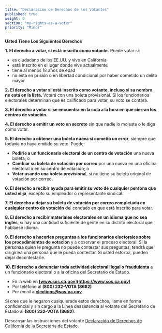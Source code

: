 ```yaml
---
title: "Declaración de Derechos de los Votantes"
published: true
weight: 0
section: "my-rights-as-a-voter"
priority: "Minor"
---
```


**Usted Tiene Los Siguientes Derechos**

**1. El derecho a votar, si está inscrito como votante.** Puede votar si: 
- es ciudadano de los EE.UU. y vive en California
- está inscrito en el lugar donde vive actualmente
- tiene al menos 18 años de edad
- no está en prisión o en libertad condicional por haber cometido un delito mayor

**2. El derecho a votar si está inscrito como votante, incluso si su nombre no está en la lista.** Votará con una boleta provisional. Si los funcionarios electorales determinan que es calificado para votar, su voto se contará.

**3. El derecho a votar si se encuentra en la cola a la hora en que cierran los centros de votación.**

**4. El derecho a emitir un voto en secreto** sin que nadie lo moleste o le diga cómo votar.

**5. El derecho a obtener una boleta nueva si cometió un error**, siempre que todavía no haya emitido su voto. Puede:
- **Pedirle a un funcionario electoral de un centro de votación** una nueva boleta; o
- **Cambiar su boleta de votación por correo** por una nueva en una oficina electoral o en su centro de votación; o
- **Votar usando una boleta provisional**, si no tiene su boleta original de votación por correo.

**6. El derecho a recibir ayuda para emitir su voto de cualquier persona que usted elija**, excepto su empleador o representante sindical.

**7. El derecho a dejar su boleta de votación por correo completada en cualquier centro de votación** del condado en que está inscrito para votar.

**8. El derecho a recibir materiales electorales en un idioma que no sea inglés**, si hay una cantidad suficiente de gente en su distrito electoral que hablaese idioma.

**9. El derecho a hacerles preguntas a los funcionarios electorales sobre los procedimientos de votación** y a observar el proceso electoral. Si la personaa quien le pregunta no puede contestar sus preguntas, tendrá que dirigirlea una persona que le pueda contestar. Si usted estorba, pueden dejar decontestarle.

**10. El derecho a denunciar toda actividad electoral ilegal o fraudulenta** a un funcionario electoral o a la oficina del Secretario de Estado.
- En la web en **[www.sos.ca.gov](https://www.sos.ca.gov)**
- Por teléfono al **(800) 232-VOTA (8682)**
- Por email a **elections@sos.ca.gov**

Si cree que le negaron cualquierade estos derechos, llame en forma confidencial y sin cargo a la Línea deasistencia al votante del Secretario de Estado al **(800) 232-VOTA (8682)**.  

Descargar las instrucciones del votante [Declaración de Derechos de California](http://elections.cdn.sos.ca.gov//voter-bill-of-rights/spanish.pdf) de la Secretaría de Estado.  
